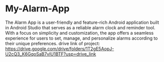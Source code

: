 # My-Alarm-App
The Alarm App is a user-friendly and feature-rich Android application built in Android Studio that serves as a reliable alarm clock and reminder tool. With a focus on simplicity and customization, the app offers a seamless experience for users to set, manage, and personalize alarms according to their unique preferences.
 drive link of project: https://drive.google.com/drive/folders/1T2gE5AopJ-U2cQ3_K6GqoSaB7vIU1BTF?usp=drive_link
